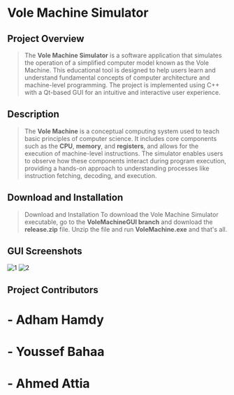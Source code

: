 # Vole Machine Simulator

## Project Overview

> The **Vole Machine Simulator** is a software application that simulates the operation of a simplified computer model known as the Vole Machine. This educational tool is designed
> to help users learn and understand fundamental concepts of computer architecture and machine-level programming. The project is implemented using C++ with a Qt-based GUI for an intuitive and interactive user experience.

## Description

> The **Vole Machine** is a conceptual computing system used to teach basic principles of computer science. It includes core components such as the **CPU**, **memory**, and
> **registers**, and allows for the execution of machine-level instructions. The simulator enables users to observe how these components interact during program execution, providing a hands-on
> approach to understanding processes like instruction fetching, decoding, and execution.

## Download and Installation
> Download and Installation
> To download the Vole Machine Simulator executable, go to the **VoleMachineGUI branch** and download the **release.zip** file. Unzip the file and run **VoleMachine.exe**
> and that's all.

## GUI Screenshots
![1](https://github.com/user-attachments/assets/243ed87d-bb03-4130-8bfe-becbc9210c55)
![2](https://github.com/user-attachments/assets/753679f5-461c-42a0-a0e8-1078813df956)

## Project Contributors

# - Adham Hamdy
# - Youssef Bahaa
# - Ahmed Attia
